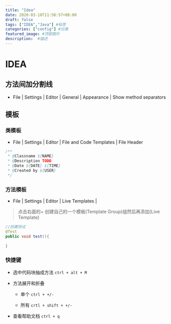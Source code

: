 ```yaml
---
title: "Idea"
date: 2020-03-18T11:58:57+08:00
draft: false
tags: ["IDEA","Java"] #标签
categories: ["config"] #分类
featured_image: #顶部图片
description:  #描述
---
```


# IDEA

## 方法间加分割线

- File | Settings | Editor | General | Appearance | Show method separators

## 模板

### 类模板

- File | Settings | Editor | File and Code Templates | File Header 

```java
/**
 * @Classname ${NAME}
 * @Description TODO
 * @Date ${DATE} ${TIME}
 * @Created by ${USER}
 */
```

### 方法模板

- File | Settings | Editor | Live Templates | 

> 点击右面的+ 创建自己的一个模板(Template Group)组然后再添加(Live Template)

```java 
//创建测试
@Test
public void test(){
    
}
```

### 快捷键

- 选中代码块抽成方法 `ctrl + alt + M`

- 方法展开和折叠

    - 单个 `ctrl + +/-`

    - 所有 `crtl + shift + +/-`

- 查看帮助文档 `ctrl + q` 




